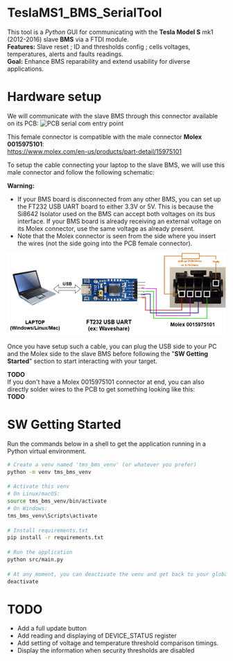 # TeslaMS1_BMS_SerialTool

This tool is a *Python* GUI for communicating with the **Tesla Model S** mk1 (2012-2016) slave **BMS** via a FTDI module.<br>
**Features:** Slave reset ; ID and thresholds config ; cells voltages, temperatures, alerts and faults readings.<br>
**Goal:** Enhance BMS reparability and extend usability for diverse applications.

# Hardware setup

We will communicate with the slave BMS through this connector available on its PCB:
![PCB serial com entry point](img/slave_bms_pcb_back.png "Com entry point")

This female connector is compatible with the male connector **Molex 0015975101**:<br>
https://www.molex.com/en-us/products/part-detail/15975101

To setup the cable connecting your laptop to the slave BMS, we will use this male connector and follow the following schematic:

**Warning:** 
- If your BMS board is disconnected from any other BMS, you can set up the FT232 USB UART board to either 3.3V or 5V. This is because the Si8642 Isolator used on the BMS can accept both voltages on its bus interface. If your BMS board is already receiving an external voltage on its Molex connector, use the same voltage as already present.
- Note that the Molex connector is seen from the side where you insert the wires (not the side going into the PCB female connector).

![PC-BMS cable schematic](img/teslams_bms_serial_cable.drawio.png "PC-BMS cable schematic")

Once you have setup such a cable, you can plug the USB side to your PC and the Molex side to the slave BMS before following the "**SW Getting Started**" section to start interacting with your target.

**TODO**<br>
If you don't have a Molex 0015975101 connector at end, you can also directly solder wires to the PCB to get something looking like this:<br>
**TODO**

# SW Getting Started

Run the commands below in a shell to get the application running in a Python virtual environment.

```bash
# Create a venv named 'tms_bms_venv' (or whatever you prefer)
python -m venv tms_bms_venv

# Activate this venv
# On Linux/macOS:
source tms_bms_venv/bin/activate
# On Windows:
tms_bms_venv\Scripts\activate

# Install requirements.txt
pip install -r requirements.txt

# Run the application
python src/main.py

# At any moment, you can deactivate the venv and get back to your global Python environment with
deactivate
```


# TODO

- Add a full update button
- Add reading and displaying of DEVICE_STATUS register
- Add setting of voltage and temperature threshold comparison timings.
- Display the information when security thresholds are disabled